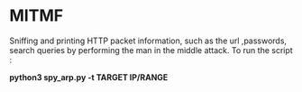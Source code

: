 # MITMF
Sniffing and printing HTTP packet information, such as the url ,passwords, search queries by performing the man in the middle attack.
To run the script :

**python3 spy_arp.py -t TARGET IP/RANGE**

